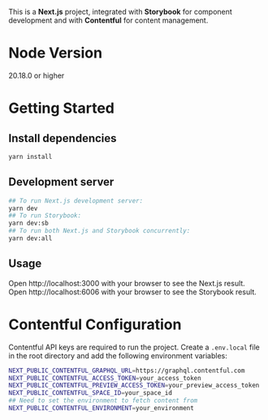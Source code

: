This is a **Next.js** project, integrated with **Storybook** for component development and with **Contentful** for content management.

# Node Version

20.18.0 or higher

# Getting Started

## Install dependencies

```bash
yarn install
```

## Development server

```bash
## To run Next.js development server:
yarn dev
## To run Storybook:
yarn dev:sb
## To run both Next.js and Storybook concurrently:
yarn dev:all
```

## Usage

Open http://localhost:3000 with your browser to see the Next.js result.
Open http://localhost:6006 with your browser to see the Storybook result.

# Contentful Configuration

Contentful API keys are required to run the project.
Create a `.env.local` file in the root directory and add the following environment variables:

```bash
NEXT_PUBLIC_CONTENTFUL_GRAPHQL_URL=https://graphql.contentful.com
NEXT_PUBLIC_CONTENTFUL_ACCESS_TOKEN=your_access_token
NEXT_PUBLIC_CONTENTFUL_PREVIEW_ACCESS_TOKEN=your_preview_access_token
NEXT_PUBLIC_CONTENTFUL_SPACE_ID=your_space_id
## Need to set the environment to fetch content from
NEXT_PUBLIC_CONTENTFUL_ENVIRONMENT=your_environment

```

